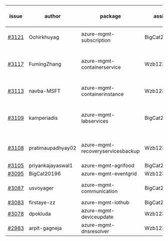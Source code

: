 | issue | author | package | assignee | bot advice | created date of issue | target release date | date from target |
| ------ | ------ | ------ | ------ | ------ | ------ | ------ | :-----: |
| [#3121](https://github.com/Azure/sdk-release-request/issues/3121) | Ochirkhuyag | azure-mgmt-subscription | BigCat20196 | close to release date.  | 08-24 | 08-29 | 2 |
| [#3117](https://github.com/Azure/sdk-release-request/issues/3117) | FumingZhang | azure-mgmt-containerservice | Wzb123456789 | new comment. close to release date.  | 08-24 | 08-26 | 0 |
| [#3113](https://github.com/Azure/sdk-release-request/issues/3113) | navba-MSFT | azure-mgmt-containerinstance | Wzb123456789 | Attention to inconsistent tag | 08-24 | 09-07 |  |
| [#3109](https://github.com/Azure/sdk-release-request/issues/3109) | kamperiadis | azure-mgmt-labservices | BigCat20196 | new comment. close to release date.  | 08-23 | 08-25 | -1 |
| [#3108](https://github.com/Azure/sdk-release-request/issues/3108) | pratimaupadhyay02 | azure-mgmt-recoveryservicesbackup | Wzb123456789 | close to release date.  MultiAPI | 08-23 | 08-25 | -1 |
| [#3105](https://github.com/Azure/sdk-release-request/issues/3105) | priyankajayaswal1 | azure-mgmt-agrifood | BigCat20196 |  | 08-22 | 09-05 |  |
| [#3095](https://github.com/Azure/sdk-release-request/issues/3095) | BigCat20196 | azure-mgmt-eventgrid | Wzb123456789 |  | 08-17 | 08-31 |  |
| [#3087](https://github.com/Azure/sdk-release-request/issues/3087) | usvoyager | azure-mgmt-communication | BigCat20196 | close to release date.  | 08-12 | 08-29 | 2 |
| [#3083](https://github.com/Azure/sdk-release-request/issues/3083) | firstaye-zz | azure-mgmt-iothub | BigCat20196 |  | 08-11 | 08-22 |  |
| [#3078](https://github.com/Azure/sdk-release-request/issues/3078) | dpokluda | azure-mgmt-deviceupdate | Wzb123456789 | new comment. | 08-09 | 08-23 |  |
| [#2983](https://github.com/Azure/sdk-release-request/issues/2983) | arpit-gagneja | azure-mgmt-dnsresolver | Wzb123456789 |  | 07-05 | 09-30 |  |
